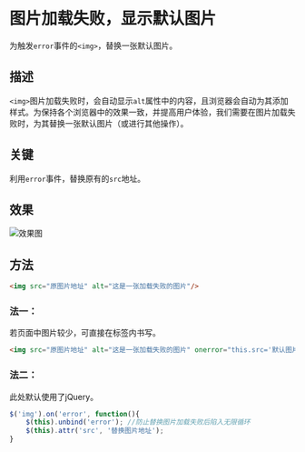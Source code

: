 # 图片加载失败，显示默认图片


为触发`error`事件的`<img>`，替换一张默认图片。

## 描述

`<img>`图片加载失败时，会自动显示`alt`属性中的内容，且浏览器会自动为其添加样式。为保持各个浏览器中的效果一致，并提高用户体验，我们需要在图片加载失败时，为其替换一张默认图片（或进行其他操作）。

## 关键

利用`error`事件，替换原有的`src`地址。

## 效果

![效果图](http://p9secbq22.bkt.clouddn.com/18-6-4/94060815.jpg)

## 方法

```html
<img src="原图片地址" alt="这是一张加载失败的图片"/>
```

### 法一：

若页面中图片较少，可直接在标签内书写。

``` html
<img src="原图片地址" alt="这是一张加载失败的图片" onerror="this.src='默认图片地址';this.onerror=null;"/>
```

### 法二：

此处默认使用了jQuery。

```js
$('img').on('error', function(){
    $(this).unbind('error'); //防止替换图片加载失败后陷入无限循环
    $(this).attr('src', '替换图片地址');
}
```